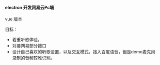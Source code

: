 #### electron 开发网易云Pc端
 
 vue 版本

目标：
- 着重听歌体验，
- 对接网易部分接口
- 设计自己喜欢的听歌设置，以及交互模式，接入百度语音，但是demo麦克风录制的音频较难识别。